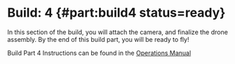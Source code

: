 # Build: 4 {#part:build4 status=ready}

In this section of the build, you will attach the camera, and finalize the drone assembly. By the end of this build part, you will be ready to fly!

Build Part 4 Instructions can be found in the [Operations Manual](https://docs.duckietown.org/daffy/opmanual_sky/opmanual_sky/out/build_part4_overview.html)
